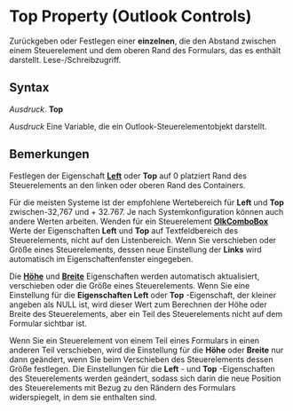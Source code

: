 
# Top Property (Outlook Controls)

Zurückgeben oder Festlegen einer  **einzelnen**, die den Abstand zwischen einem Steuerelement und dem oberen Rand des Formulars, das es enthält darstellt. Lese-/Schreibzugriff.


## Syntax

 _Ausdruck_. **Top**

 _Ausdruck_ Eine Variable, die ein Outlook-Steuerelementobjekt darstellt.


## Bemerkungen

Festlegen der Eigenschaft  **[Left](1fe354f7-5a4e-ba65-c12c-13498a22bdc2.md)** oder **Top** auf 0 platziert Rand des Steuerelements an den linken oder oberen Rand des Containers.

Für die meisten Systeme ist der empfohlene Wertebereich für  **Left** und **Top** zwischen-32,767 und + 32.767. Je nach Systemkonfiguration können auch andere Werten arbeiten. Wenden für ein Steuerelement **[OlkComboBox](8d5e2f25-2962-af28-2523-b7b82473ea0a.md)** Werte der Eigenschaften **Left** und **Top** auf Textfeldbereich des Steuerelements, nicht auf den Listenbereich. Wenn Sie verschieben oder Größe eines Steuerelements, dessen neue Einstellung der **Links** wird automatisch im Eigenschaftenfenster eingegeben.

Die  **[Höhe](370ce19c-d0d7-3445-9e20-4f6120c40a44.md)** und **[Breite](4457662c-930b-3849-d924-1607b35d8338.md)** Eigenschaften werden automatisch aktualisiert, verschieben oder die Größe eines Steuerelements. Wenn Sie eine Einstellung für die **Eigenschaften Left** oder **Top** -Eigenschaft, der kleiner angeben als NULL ist, wird dieser Wert zum Berechnen der Höhe oder Breite des Steuerelements, aber ein Teil des Steuerelements nicht auf dem Formular sichtbar ist.

Wenn Sie ein Steuerelement von einem Teil eines Formulars in einen anderen Teil verschieben, wird die Einstellung für die  **Höhe** oder **Breite** nur dann geändert, wenn Sie beim Verschieben des Steuerelements dessen Größe festlegen. Die Einstellungen für die **Left** - und **Top** -Eigenschaften des Steuerelements werden geändert, sodass sich darin die neue Position des Steuerelements mit Bezug zu den Rändern des Formulars widerspiegelt, in dem sie enthalten sind.


